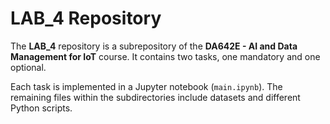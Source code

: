 # LAB_4 Repository

The **LAB_4** repository is a subrepository of the **DA642E - AI and Data Management for IoT** course. It contains two tasks, one mandatory and one optional.  

Each task is implemented in a Jupyter notebook (`main.ipynb`). The remaining files within the subdirectories include datasets and different Python scripts.